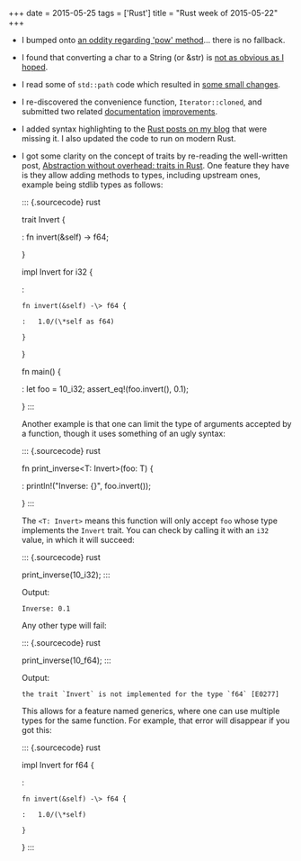 +++
date = 2015-05-25
tags = ['Rust']
title = "Rust week of 2015-05-22"
+++

-   I bumped onto [an oddity regarding \'pow\' method]\... there is no
    fallback.
-   I found that converting a char to a String (or &str) is [not as
    obvious as I hoped].
-   I read some of `std::path` code which resulted in [some small
    changes].
-   I re-discovered the convenience function, `Iterator::cloned`, and
    submitted two related [documentation][] [improvements].
-   I added syntax highlighting to the [Rust posts on my blog] that were
    missing it. I also updated the code to run on modern Rust.
-   I got some clarity on the concept of traits by re-reading the
    well-written post, [Abstraction without overhead: traits in Rust].
    One feature they have is they allow adding methods to types,
    including upstream ones, example being stdlib types as follows:

    ::: {.sourcecode}
    rust

    trait Invert {

    :   fn invert(&self) -\> f64;

    }

    impl Invert for i32 {

    :

        fn invert(&self) -\> f64 {

        :   1.0/(\*self as f64)

        }

    }

    fn main() {

    :   let foo = 10\_i32; assert\_eq!(foo.invert(), 0.1);

    }
    :::

    Another example is that one can limit the type of arguments accepted
    by a function, though it uses something of an ugly syntax:

    ::: {.sourcecode}
    rust

    fn print\_inverse\<T: Invert\>(foo: T) {

    :   println!(\"Inverse: {}\", foo.invert());

    }
    :::

    The `<T: Invert>` means this function will only accept `foo` whose
    type implements the `Invert` trait. You can check by calling it with
    an `i32` value, in which it will succeed:

    ::: {.sourcecode}
    rust

    print\_inverse(10\_i32);
    :::

    Output:

        Inverse: 0.1

    Any other type will fail:

    ::: {.sourcecode}
    rust

    print\_inverse(10\_f64);
    :::

    Output:

        the trait `Invert` is not implemented for the type `f64` [E0277]

    This allows for a feature named generics, where one can use multiple
    types for the same function. For example, that error will disappear
    if you got this:

    ::: {.sourcecode}
    rust

    impl Invert for f64 {

    :

        fn invert(&self) -\> f64 {

        :   1.0/(\*self)

        }

    }
    :::

  [an oddity regarding \'pow\' method]: http://stackoverflow.com/q/30413090/321731
  [not as obvious as I hoped]: http://stackoverflow.com/a/28003842/321731
  [some small changes]: https://github.com/rust-lang/rust/pull/25736
  [documentation]: https://github.com/rust-lang/rust/pull/25756
  [improvements]: https://github.com/rust-lang/rust/pull/25758
  [Rust posts on my blog]: http://tshepang.net/tags.html#rust-ref
  [Abstraction without overhead: traits in Rust]: http://blog.rust-lang.org/2015/05/11/traits.html
